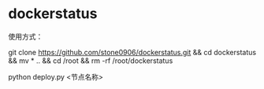 # dockerstatus
使用方式：


git clone https://github.com/stone0906/dockerstatus.git && cd dockerstatus && mv * .. && cd /root && rm -rf /root/dockerstatus


python deploy.py <节点名称> <IP>
